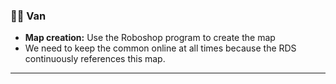 ### 🧑‍💻 Van
- **Map creation:**
Use the Roboshop program to create the map
- We need to keep the common online at all times because the RDS continuously references this map.
---



